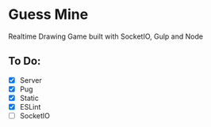 # Guess Mine

Realtime Drawing Game built with SocketIO, Gulp and Node

## To Do:

- [x] Server
- [x] Pug
- [x] Static
- [x] ESLint
- [ ] SocketIO
